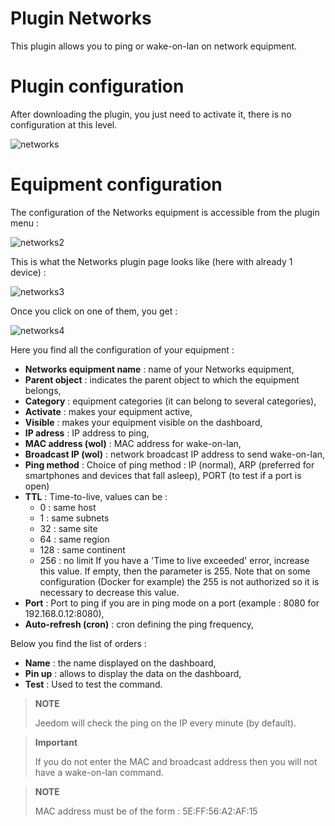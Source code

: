 # Plugin Networks

This plugin allows you to ping or wake-on-lan on network equipment.

# Plugin configuration

After downloading the plugin, you just need to activate it, there is no configuration at this level.

![networks](../images/networks.PNG)

# Equipment configuration

The configuration of the Networks equipment is accessible from the plugin menu :

![networks2](../images/networks2.PNG)

This is what the Networks plugin page looks like (here with already 1 device) :

![networks3](../images/networks3.PNG)

Once you click on one of them, you get :

![networks4](../images/networks4.PNG)

Here you find all the configuration of your equipment :

-   **Networks equipment name** : name of your Networks equipment,
-   **Parent object** : indicates the parent object to which the equipment belongs,
-   **Category** : equipment categories (it can belong to several categories),
-   **Activate** : makes your equipment active,
-   **Visible** : makes your equipment visible on the dashboard,
-   **IP adress** : IP address to ping,
-   **MAC address (wol)** : MAC address for wake-on-lan,
-   **Broadcast IP (wol)** : network broadcast IP address to send wake-on-lan,
-   **Ping method** : Choice of ping method : IP (normal), ARP (preferred for smartphones and devices that fall asleep), PORT (to test if a port is open)
-   **TTL** : Time-to-live, values ​​can be :
    - 0 : same host
    - 1 : same subnets
    - 32 : same site
    - 64 : same region
    - 128 : same continent
    - 256 : no limit
    If you have a 'Time to live exceeded' error, increase this value. If empty, then the parameter is 255. Note that on some configuration (Docker for example) the 255 is not authorized so it is necessary to decrease this value.
-   **Port** : Port to ping if you are in ping mode on a port (example : 8080 for 192.168.0.12:8080),
-   **Auto-refresh (cron)** : cron defining the ping frequency,

Below you find the list of orders :

-   **Name** : the name displayed on the dashboard,
-   **Pin up** : allows to display the data on the dashboard,
-   **Test** : Used to test the command.

> **NOTE**
>
> Jeedom will check the ping on the IP every minute (by default).

> **Important**
>
> If you do not enter the MAC and broadcast address then you will not have a wake-on-lan command.

> **NOTE**
>
> MAC address must be of the form : 5E:FF:56:A2:AF:15
